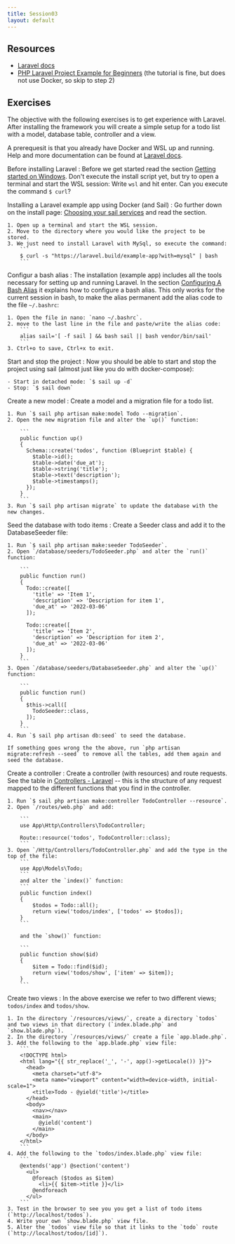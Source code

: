 ```yaml
---
title: Session03
layout: default
---
```


## Resources

- [Laravel docs](https://laravel.com/docs/9.x)
- [PHP Laravel Project Example for Beginners](https://phppot.com/php/php-laravel-project-example/) (the tutorial is fine, but does not use Docker, so skip to step 2)

## Exercises

The objective with the following exercises is to get experience with Laravel. After installing the framework you will create a simple setup for a todo list with a model, database table, controller and a view.

A prerequesit is that you already have Docker and WSL up and running. Help and more documentation can be found at [Laravel docs](https://laravel.com/docs/9.x).

Before installing Laravel
:   Before we get started read the section [Getting started on Windows](https://laravel.com/docs/9.x/installation#getting-started-on-windows). Don't execute the install script yet, but try to open a terminal and start the WSL session: Write `wsl` and hit enter. Can you execute the command `$ curl`?

Installing a Laravel example app using Docker (and Sail)
:   Go further down on the install page: [Choosing your sail services](https://laravel.com/docs/9.x/installation#choosing-your-sail-services) and read the section.

    1. Open up a terminal and start the WSL session.
    2. Move to the directory where you would like the project to be stored.
    3. We just need to install Laravel with MySql, so execute the command:
        ```
        $ curl -s "https://laravel.build/example-app?with=mysql" | bash
        ```

Configur a bash alias
:   The installation (example app) includes all the tools necessary for setting up and running Laravel. In the section [Configuring A Bash Alias](https://laravel.com/docs/9.x/sail#configuring-a-bash-alias) it explains how to configure a bash alias. This only works for the current session in bash, to make the alias permanent add the alias code to the file `~/.bashrc`:

    1. Open the file in nano: `nano ~/.bashrc`.
    2. move to the last line in the file and paste/write the alias code:
        ```
        alias sail='[ -f sail ] && bash sail || bash vendor/bin/sail'
        ```
    3. Ctrl+o to save, Ctrl+x to exit.

Start and stop the project
:   Now you should be able to start and stop the project using sail (almost just like you do with docker-compose):
    
    - Start in detached mode: `$ sail up -d`
    - Stop: `$ sail down`

Create a new model
:   Create a model and a migration file for a todo list.

    1. Run `$ sail php artisan make:model Todo --migration`.
    2. Open the new migration file and alter the `up()` function:

        ```
        public function up()
        {
          Schema::create('todos', function (Blueprint $table) {
            $table->id();
            $table->date('due_at');
            $table->string('title');
            $table->text('description');
            $table->timestamps();
          });
        }
        ```
    3. Run `$ sail php artisan migrate` to update the database with the new changes.

Seed the database with todo items
:   Create a Seeder class and add it to the DatabaseSeeder file:

    1. Run `$ sail php artisan make:seeder TodoSeeder`.
    2. Open `/database/seeders/TodoSeeder.php` and alter the `run()` function:

        ```
        public function run()
        {
          Todo::create([
            'title' => 'Item 1',
            'description' => 'Description for item 1',
            'due_at' => '2022-03-06'
          ]);

          Todo::create([
            'title' => 'Item 2',
            'description' => 'Description for item 2',
            'due_at' => '2022-03-06'
          ]);
        }
        ```
    3. Open `/database/seeders/DatabaseSeeder.php` and alter the `up()` function:

        ```
        public function run()
        {
          $this->call([
            TodoSeeder::class,
          ]);
        }
        ```
    4. Run `$ sail php artisan db:seed` to seed the database.

    If something goes wrong the the above, run `php artisan migrate:refresh --seed` to remove all the tables, add them again and seed the database.

Create a controller
:   Create a controller (with resources) and route requests. See the table in [Controllers - Laravel](https://laravel.com/docs/9.x/controllers#actions-handled-by-resource-controller) -- this is the structure of any request mapped to the different functions that you find in the controller.

    1. Run `$ sail php artisan make:controller TodoController --resource`.
    2. Open `/routes/web.php` and add:

        ```
        use App\Http\Controllers\TodoController;

        Route::resource('todos', TodoController::class);
        ```
    3. Open `/Http/Controllers/TodoController.php` and add the type in the top of the file:
        ```
        use App\Models\Todo;
        ```
        and alter the `index()` function:
        ```
        public function index()
        {
            $todos = Todo::all();
            return view('todos/index', ['todos' => $todos]);
        }
        ```

        and the `show()` function:

        ```
        public function show($id)
        {
            $item = Todo::find($id);
            return view('todos/show', ['item' => $item]);
        }
        ```        

Create two views
:   In the above exercise we refer to two different views; `todos/index` and `todos/show`.

    1. In the directory `/resources/views/`, create a directory `todos` and two views in that directory (`index.blade.php` and `show.blade.php`).
    2. In the directory `/resources/views/` create a file `app.blade.php`.
    3. Add the following to the `app.blade.php` view file:
        ```
        <!DOCTYPE html>
        <html lang="{{ str_replace('_', '-', app()->getLocale()) }}">
          <head>
            <meta charset="utf-8">
            <meta name="viewport" content="width=device-width, initial-scale=1">
            <title>Todo - @yield('title')</title>
          </head>
          <body>
            <nav></nav>
            <main>
              @yield('content')
            </main>
          </body>
        </html>
        ```
    4. Add the following to the `todos/index.blade.php` view file:
        ```
        @extends('app') @section('content')
          <ul>
            @foreach ($todos as $item)
              <li>{{ $item->title }}</li>
            @endforeach
          </ul>
        ```
    3. Test in the browser to see you you get a list of todo items (`http://localhost/todos`).
    4. Write your own `show.blade.php` view file.
    5. Alter the `todos` view file so that it links to the `todo` route (`http://localhost/todos/[id]`).